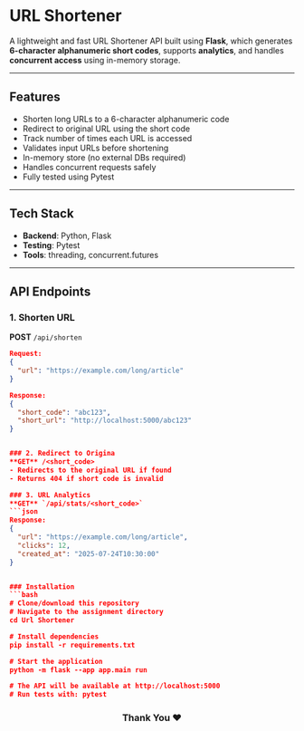 # URL Shortener

A lightweight and fast URL Shortener API built using **Flask**, which generates **6-character alphanumeric short codes**, supports **analytics**, and handles **concurrent access** using in-memory storage.

---

## Features

- Shorten long URLs to a 6-character alphanumeric code
- Redirect to original URL using the short code
- Track number of times each URL is accessed
- Validates input URLs before shortening
- In-memory store (no external DBs required)
- Handles concurrent requests safely
- Fully tested using Pytest

---

## Tech Stack

- **Backend**: Python, Flask
- **Testing**: Pytest
- **Tools**: threading, concurrent.futures

---

## API Endpoints

### 1. Shorten URL  
**POST** `/api/shorten`  
```json
Request:
{
  "url": "https://example.com/long/article"
}

Response:
{
  "short_code": "abc123",
  "short_url": "http://localhost:5000/abc123"
}


### 2. Redirect to Origina
**GET** /<short_code>
- Redirects to the original URL if found
- Returns 404 if short code is invalid

### 3. URL Analytics
**GET** `/api/stats/<short_code>`  
```json
Response:
{
  "url": "https://example.com/long/article",
  "clicks": 12,
  "created_at": "2025-07-24T10:30:00"
}


### Installation
```bash
# Clone/download this repository
# Navigate to the assignment directory
cd Url Shortener

# Install dependencies
pip install -r requirements.txt

# Start the application
python -m flask --app app.main run

# The API will be available at http://localhost:5000
# Run tests with: pytest
```

<h3 align="center">
Thank You ❤️
</h3>